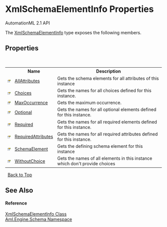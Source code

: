 # XmlSchemaElementInfo Properties
AutomationML 2.1 API 

The <a href="T_Aml_Engine_Schema_XmlSchemaElementInfo">XmlSchemaElementInfo</a> type exposes the following members.


## Properties
&nbsp;<table><tr><th></th><th>Name</th><th>Description</th></tr><tr><td>![Public property](media/pubproperty.gif "Public property")</td><td><a href="P_Aml_Engine_Schema_XmlSchemaElementInfo_AllAttributes">AllAttributes</a></td><td>
Gets the schema elements for all attributes of this instance</td></tr><tr><td>![Public property](media/pubproperty.gif "Public property")</td><td><a href="P_Aml_Engine_Schema_XmlSchemaElementInfo_Choices">Choices</a></td><td>
Gets the names for all choices defined for this instance.</td></tr><tr><td>![Public property](media/pubproperty.gif "Public property")</td><td><a href="P_Aml_Engine_Schema_XmlSchemaElementInfo_MaxOccurrence">MaxOccurrence</a></td><td>
Gets the maximum occurrence.</td></tr><tr><td>![Public property](media/pubproperty.gif "Public property")</td><td><a href="P_Aml_Engine_Schema_XmlSchemaElementInfo_Optional">Optional</a></td><td>
Gets the names for all optional elements defined for this instance.</td></tr><tr><td>![Public property](media/pubproperty.gif "Public property")</td><td><a href="P_Aml_Engine_Schema_XmlSchemaElementInfo_Required">Required</a></td><td>
Gets the names for all required elements defined for this instance.</td></tr><tr><td>![Public property](media/pubproperty.gif "Public property")</td><td><a href="P_Aml_Engine_Schema_XmlSchemaElementInfo_RequiredAttributes">RequiredAttributes</a></td><td>
Gets the names for all required attributes defined for this instance.</td></tr><tr><td>![Public property](media/pubproperty.gif "Public property")</td><td><a href="P_Aml_Engine_Schema_XmlSchemaElementInfo_SchemaElement">SchemaElement</a></td><td>
Gets the defining schema element for this instance</td></tr><tr><td>![Public property](media/pubproperty.gif "Public property")</td><td><a href="P_Aml_Engine_Schema_XmlSchemaElementInfo_WithoutChoice">WithoutChoice</a></td><td>
Gets the names of all elements in this instance which don't provide choices</td></tr></table>&nbsp;
<a href="#xmlschemaelementinfo-properties">Back to Top</a>

## See Also


#### Reference
<a href="T_Aml_Engine_Schema_XmlSchemaElementInfo">XmlSchemaElementInfo Class</a><br /><a href="N_Aml_Engine_Schema">Aml.Engine.Schema Namespace</a><br />